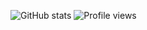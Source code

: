 ![GitHub stats](https://github-readme-stats.vercel.app/api?username=webdev_codeline&show_icons=true)  ![Profile views](https://gpvc.arturio.dev/webdev_codeline)  
